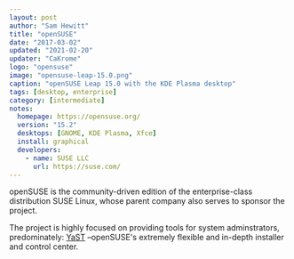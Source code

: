 ```yaml
---
layout: post
author: "Sam Hewitt"
title: "openSUSE"
date: "2017-03-02"
updated: "2021-02-20"
updater: "CaKrome"
logo: "opensuse"
image: "opensuse-leap-15.0.png"
caption: "openSUSE Leap 15.0 with the KDE Plasma desktop"
tags: [desktop, enterprise]
category: [intermediate]
notes:
  homepage: https://opensuse.org/
  version: "15.2"
  desktops: [GNOME, KDE Plasma, Xfce]
  install: graphical
  developers:
    - name: SUSE LLC
      url: https://suse.com/
---
```


openSUSE is the community-driven edition of the enterprise-class distribution SUSE Linux, whose parent company also serves to sponsor the project.

The project is highly focused on providing tools for system adminstrators, predominately: [YaST](https://yast.github.io/) &ndash;openSUSE's extremely flexible and in-depth installer and control center.
